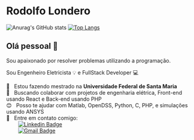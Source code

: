 # Rodolfo Londero

![Anurag's GitHub stats](https://github-readme-stats.vercel.app/api?username=rodlondero&show_icons=true&theme=algolia)
[![Top Langs](https://github-readme-stats.vercel.app/api/top-langs/?username=rodlondero&layout=default&theme=algolia)](https://github.com/rodlondero/github-readme-stats)

## Olá pessoal 👋
Sou apaixonado por resolver problemas utilizando a programação.

Sou Engenheiro Eletricista :bulb: e FullStack Developer :computer:

 :rocket:  &nbsp; Estou fazendo mestrado na **Universidade Federal de Santa Maria**
 <br/> :purple_heart: &nbsp; Buscando colaborar com projetos de engenharia elétrica, Front-end usando React e Back-end usando PHP
 <br/> :blush: &nbsp; Posso te ajudar com Matlab, OpenDSS, Python, C, PHP, e simulações usando ANSYS
 <br/> :email: &nbsp; Entre em contato comigo: 
 <br/> &nbsp;&nbsp;&nbsp;&nbsp;&nbsp;&nbsp;&nbsp; [![Linkedin Badge](https://img.shields.io/badge/-Rodolfo%20Londero-blue?style=flat-square&logo=Linkedin&logoColor=white&link=https://www.linkedin.com/in/rodolfolondero/)](https://www.linkedin.com/in/rodolfolondero/) 
 <br/> &nbsp;&nbsp;&nbsp;&nbsp;&nbsp;&nbsp;&nbsp; [![Gmail Badge](https://img.shields.io/badge/-rodolfopl@gmail.com-c14438?style=flat-square&logo=Gmail&logoColor=white&link=mailto:rodolfopl@gmail.com)](mailto:rodolfopl@gmail.com)



